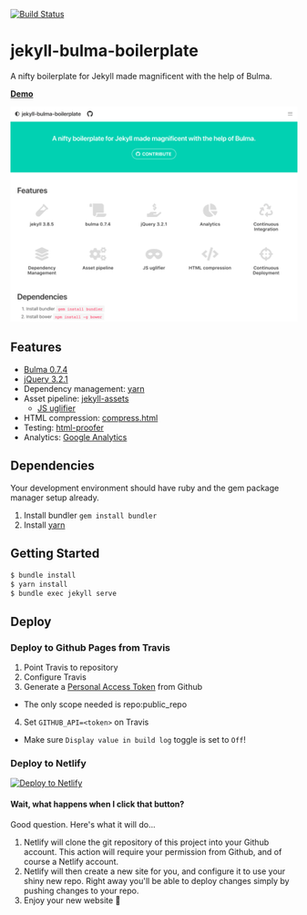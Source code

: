 [![Build Status](https://travis-ci.org/burden/jekyll-bulma-boilerplate.svg?branch=master)](https://travis-ci.org/burden/jekyll-bulma-boilerplate)
# jekyll-bulma-boilerplate

A nifty boilerplate for Jekyll made magnificent with the help of Bulma.

**[Demo](https://jekyll-bulma-boilerplate.burden.cc/)**

![jekyll-bulma-boilerplate](https://raw.githubusercontent.com/burden/jekyll-bulma-boilerplate/master/screenshot.png)

## Features

- [Bulma 0.7.4](https://github.com/jgthms/bulma/tree/0.7.4)
- [jQuery 3.2.1](https://github.com/jquery/jquery/tree/3.2.1)
- Dependency management: [yarn](https://yarnpkg.com)
- Asset pipeline: [jekyll-assets](https://rubygems.org/gems/jekyll-assets)
  - [JS uglifier](https://rubygems.org/gems/uglifier/versions/3.2.0)
- HTML compression: [compress.html](http://jch.penibelst.de/)
- Testing: [html-proofer](https://github.com/gjtorikian/html-proofer)
- Analytics: [Google Analytics](https://www.google.com/analytics/)

## Dependencies
Your development environment should have ruby and the gem package manager setup already.

1. Install bundler `gem install bundler`
2. Install [yarn](https://yarnpkg.com/en/docs/install)

## Getting Started

```
$ bundle install
$ yarn install
$ bundle exec jekyll serve
```

## Deploy

### Deploy to Github Pages from Travis

1. Point Travis to repository
2. Configure Travis
3. Generate a [Personal Access Token](https://github.com/settings/tokens) from Github
  - The only scope needed is repo:public_repo
4. Set `GITHUB_API=<token>` on Travis
  - Make sure `Display value in build log` toggle is set to `Off`!

### Deploy to Netlify  

  [![Deploy to Netlify](https://www.netlify.com/img/deploy/button.svg)](https://app.netlify.com/start/deploy?repository=https://github.com/burden/jekyll-bulma-boilerplate)
  
  #### Wait, what happens when I click that button?

  Good question. Here's what it will do...

  1. Netlify will clone the git repository of this project into your Github account. This action will require your permission from Github, and of course a Netlify account. 
  2. Netlify will then create a new site for you, and configure it to use your shiny new repo. Right away you'll be able to deploy changes simply by pushing changes to your repo.
  3. Enjoy your new website 🎉
